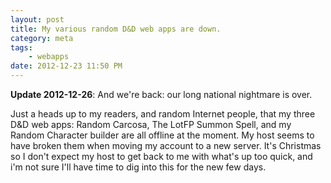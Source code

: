 ```yaml
---
layout: post
title: My various random D&D web apps are down.
category: meta
tags:
    - webapps
date: 2012-12-23 11:50 PM
---
```


**Update 2012-12-26**: And we're back: our long national nightmare is over.

Just a heads up to my readers, and random Internet people, that my three D&D web apps: Random Carcosa, The LotFP Summon Spell, and my Random Character builder are all offline at the moment. My host seems to have broken them when moving my account to a new server. It's Christmas so I don't expect my host to get back to me with what's up too quick, and i'm not sure I'll have time to dig into this for the new few days.